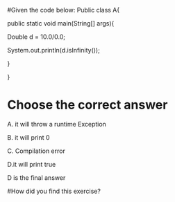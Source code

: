 #Given the code below:
Public class A{ 

public static void main(String[] args){

Double d = 10.0/0.0;

System.out.println(d.isInfinity());

}

}
# Choose the correct answer

A. it will throw a runtime Exception

B. it will print 0

C. Compilation error

D.it will print true

D is the final answer

#How did you find this exercise?